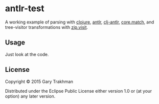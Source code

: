 # antlr-test

A working example of parsing with [clojure](http://clojure.org), [antlr](http://www.antlr.org/), [clj-antlr](https://github.com/aphyr/clj-antlr), [core.match](https://github.com/clojure/core.match), and tree-visitor transformations with [zip.visit](https://github.com/akhudek/zip-visit).



## Usage

Just look at the code.

## License

Copyright © 2015 Gary Trakhman

Distributed under the Eclipse Public License either version 1.0 or (at
your option) any later version.
